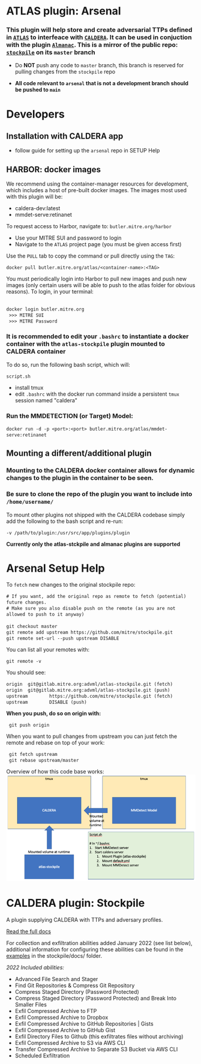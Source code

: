 
# ATLAS plugin: **Arsenal**

### This plugin will help store and create adversarial TTPs defined in [`ATLAS`](https://atlas.mitre.org/) to interfeace with [`CALDERA`](https://github.com/mitre/caldera). It can be used in conjuction with the plugin [`Almanac`](https://gitlab.mitre.org/advml/almanac/-/tree/develop). This is a mirror of the public repo: [`stockpile`](https://github.com/mitre/stockpile/tree/master) on its `master` branch


- Do **NOT** push any code to `master` branch, this branch is reserved for pulling changes from the `stockpile` repo

- **All code relevant to `arsenal` that is not a development branch should be pushed to `main`**

# Developers
## Installation with CALDERA app

- follow guide for setting up the `arsenal` repo in SETUP Help

## HARBOR: docker images
We recommend using the container-manager resources for development, which includes a host of pre-built docker images. The images most used with this plugin will be:
 - caldera-dev:latest
 - mmdet-serve:retinanet

To request access to Harbor, navigate to: `butler.mitre.org/harbor`

 - Use your MITRE SUI and password to login
 - Navigate to the `ATLAS` project page (you must be given access first)
    
Use the ```PULL``` tab to copy the command or pull directly using the `TAG`:

```
docker pull butler.mitre.org/atlas/<container-name>:<TAG>
```

You must periodically login into Harbor to pull new images and push new images (only certain users will be able to push to the atlas folder for obvious reasons). To login, in your terminal:

```code

docker login butler.mitre.org
 >>> MITRE SUI
 >>> MITRE Password

```

### It is recommended to edit your `.bashrc` to instantiate a docker container with the `atlas-stockpile` plugin mounted to CALDERA container

To do so, run the following bash script, which will:
```code 
script.sh
```

- install tmux
- edit `.bashrc` with the docker run command inside a persistent `tmux` session named "caldera"

### Run the MMDETECTION (or Target) Model:
```
docker run -d -p <port>:<port> butler.mitre.org/atlas/mmdet-serve:retinanet
```
## Mounting a different/additional plugin
### Mounting to the CALDERA docker container allows for dynamic changes to the plugin in the container to be seen.
### Be sure to clone the repo of the plugin you want to include into `/home/username/`

To mount other plugins not shipped with the CALDERA codebase simply add the following to the bash script and re-run:

```
-v /path/to/plugin:/usr/src/app/plugins/plugin
```

**Currently only the atlas-stckpile and almanac plugins are supported** 

# Arsenal Setup Help
To `fetch` new changes to the original stockpile repo:

```
# If you want, add the original repo as remote to fetch (potential) future changes. 
# Make sure you also disable push on the remote (as you are not allowed to push to it anyway)

git checkout master
git remote add upstream https://github.com/mitre/stockpile.git
git remote set-url --push upstream DISABLE

```

You can list all your remotes with:
```
git remote -v
```
You should see:
```
origin  git@gitlab.mitre.org:advml/atlas-stockpile.git (fetch)
origin  git@gitlab.mitre.org:advml/atlas-stockpile.git (push)
upstream        https://github.com/mitre/stockpile.git (fetch)
upstream        DISABLE (push)

```

**When you push, do so on origin with:**
```
 git push origin
 ```

 When you want to pull changes from upstream you can just fetch the remote and rebase on top of your work:
 ```
  git fetch upstream
  git rebase upstream/master

 ```

 Overview of how this code base works:
![overview](images/overview.png)


# CALDERA plugin: Stockpile

A plugin supplying CALDERA with TTPs and adversary profiles.

[Read the full docs](https://github.com/mitre/caldera/wiki/Plugin:-stockpile)

For collection and exfiltration abilities added January 2022 (see list below), additional information
for configuring these abilities can be found in the [examples](docs/Exfiltration-How-Tos.md) in the stockpile/docs/ 
folder.

*2022 Included abilities:*
- Advanced File Search and Stager
- Find Git Repositories & Compress Git Repository
- Compress Staged Directory (Password Protected)
- Compress Staged Directory (Password Protected) and Break Into Smaller Files
- Exfil Compressed Archive to FTP
- Exfil Compressed Archive to Dropbox
- Exfil Compressed Archive to GitHub Repositories | Gists
- Exfil Compressed Archive to GitHub Gist
- Exfil Directory Files to Github (this exfiltrates files without archiving)
- Exfil Compressed Archive to S3 via AWS CLI
- Transfer Compressed Archive to Separate S3 Bucket via AWS CLI
- Scheduled Exfiltration
